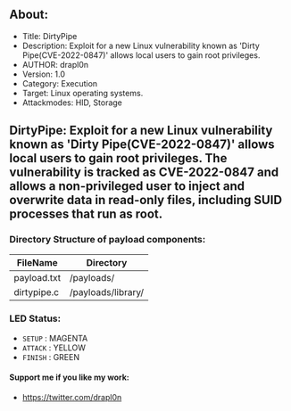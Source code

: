 ## About:
* Title: DirtyPipe
* Description: Exploit for a new Linux vulnerability known as 'Dirty Pipe(CVE-2022-0847)' allows local users to gain root privileges.
* AUTHOR: drapl0n
* Version: 1.0
* Category: Execution
* Target: Linux operating systems.
* Attackmodes: HID, Storage

## DirtyPipe: Exploit for a new Linux vulnerability known as 'Dirty Pipe(CVE-2022-0847)' allows local users to gain root privileges. The vulnerability is tracked as CVE-2022-0847 and allows a non-privileged user to inject and overwrite data in read-only files, including SUID processes that run as root.

### Directory Structure of payload components:
| FileName       | Directory                     |
| -------------- | ----------------------------- |
| payload.txt    | /payloads/                    |
| dirtypipe.c    | /payloads/library/            |

### LED Status:
* `SETUP`   : MAGENTA
* `ATTACK`  : YELLOW
* `FINISH`  : GREEN

#### Support me if you like my work:
* https://twitter.com/drapl0n 

